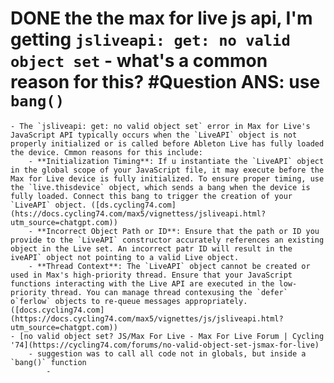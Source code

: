 # DONE the the max for live js api, I'm getting `jsliveapi: get: no valid object set` - what's a common reason for this? #Question ANS: use `bang()`
	- The `jsliveapi: get: no valid object set` error in Max for Live's JavaScript API typically occurs when the `LiveAPI` object is not properly initialized or is called before Ableton Live has fully loaded the device. Cmmon reasons for this include:
		- **Initialization Timing**: If u instantiate the `LiveAPI` object in the global scope of your JavaScript file, it may execute before the Max for Live device is fully initialized. To ensure proper timing, use the `live.thisdevice` object, which sends a bang when the device is fully loaded. Connect this bang to trigger the creation of your `LiveAPI` object. ([ds.cycling74.com](hts://docs.cycling74.com/max5/vignettess/jsliveapi.html?utm_source=chatgpt.com))
		- **Incorrect Object Path or ID**: Ensure that the path or ID you provide to the `LiveAPI` constructor accurately references an existing object in the Live set. An incorrect patr ID will result in the iveAPI` object not pointing to a valid Live object.
		- **Thread Context**: The `LiveAPI` object cannot be created or used in Max's high-priority thread. Ensure that your JavaScript functions interacting with the Live API are executed in the low-priority thread. You can manage thread contexusing the `defer` o`ferlow` objects to re-queue messages appropriately. ([docs.cycling74.com](https://docs.cycling74.com/max5/vignettes/js/jsliveapi.html?utm_source=chatgpt.com))
	- [no valid object set? JS/Max For Live - Max For Live Forum | Cycling '74](https://cycling74.com/forums/no-valid-object-set-jsmax-for-live)
		- suggestion was to call all code not in globals, but inside a `bang()` function
			-